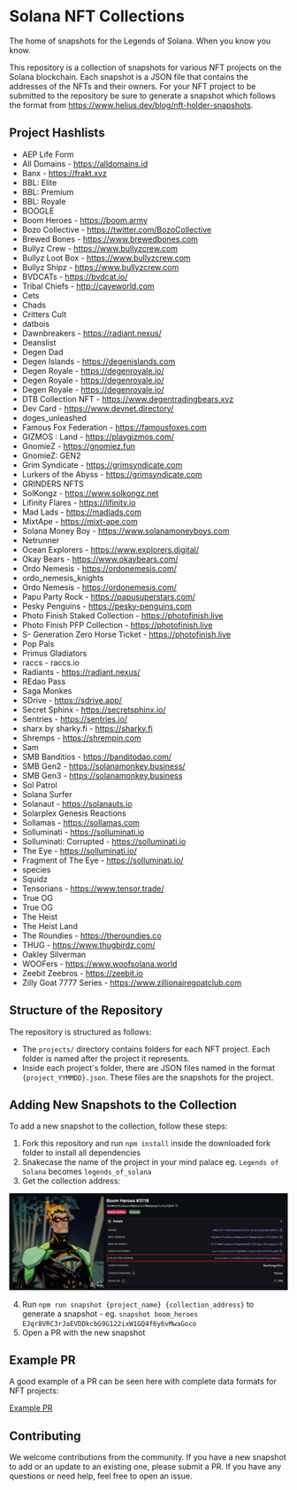 # Solana NFT Collections

The home of snapshots for the Legends of Solana. When you know you know.

This repository is a collection of snapshots for various NFT projects on the Solana blockchain. Each snapshot is a JSON file that contains the addresses of the NFTs and their owners. For your NFT project to be submitted to the repository be sure to generate a snapshot which follows the format from https://www.helius.dev/blog/nft-holder-snapshots.

## Project Hashlists

- AEP Life Form
- All Domains - https://alldomains.id
- Banx - https://frakt.xyz
- BBL: Elite
- BBL: Premium
- BBL: Royale
- BOOGLE
- Boom Heroes - https://boom.army
- Bozo Collective - https://twitter.com/BozoCollective
- Brewed Bones - https://www.brewedbones.com
- Bullyz Crew - https://www.bullyzcrew.com
- Bullyz Loot Box - https://www.bullyzcrew.com
- Bullyz Shipz - https://www.bullyzcrew.com
- BVDCATs - https://bvdcat.io/
- Tribal Chiefs - http://caveworld.com
- Cets
- Chads
- Critters Cult
- datbois
- Dawnbreakers - https://radiant.nexus/
- Deanslist
- Degen Dad
- Degen Islands - https://degenislands.com
- Degen Royale - https://degenroyale.io/
- Degen Royale - https://degenroyale.io/
- Degen Royale - https://degenroyale.io/
- DTB Collection NFT - https://www.degentradingbears.xyz
- Dev Card - https://www.devnet.directory/
- doges_unleashed
- Famous Fox Federation - https://famousfoxes.com
- GIZMOS : Land - https://playgizmos.com/
- GnomieZ - https://gnomiez.fun
- GnomieZ: GEN2
- Grim Syndicate - https://grimsyndicate.com
- Lurkers of the Abyss - https://grimsyndicate.com
- GRINDERS NFTS
- SolKongz - https://www.solkongz.net
- Lifinity Flares - https://lifinity.io
- Mad Lads - https://madlads.com
- MixtApe - https://mixt-ape.com
- Solana Money Boy - https://www.solanamoneyboys.com
- Netrunner
- Ocean Explorers - https://www.explorers.digital/
- Okay Bears - https://www.okaybears.com/
- Ordo Nemesis - https://ordonemesis.com/
- ordo_nemesis_knights
- Ordo Nemesis - https://ordonemesis.com/
- Papu Party Rock - https://papusuperstars.com/
- Pesky Penguins - https://pesky-penguins.com
- Photo Finish Staked Collection - https://photofinish.live
- Photo Finish PFP Collection - https://photofinish.live
- S- Generation Zero Horse Ticket - https://photofinish.live
- Pop Pals
- Primus Gladiators
- raccs - raccs.io
- Radiants - https://radiant.nexus/
- REdao Pass
- Saga Monkes
- SDrive - https://sdrive.app/
- Secret Sphinx - https://secretsphinx.io/
- Sentries - https://sentries.io/
- sharx by sharky.fi - https://sharky.fi
- Shremps - https://shrempin.com
- Sam
- SMB Banditios - https://banditodao.com/
- SMB Gen2 - https://solanamonkey.business/
- SMB Gen3 - https://solanamonkey.business
- Sol Patrol
- Solana Surfer
- Solanaut - https://solanauts.io
- Solarplex Genesis Reactions
- Sollamas - https://sollamas.com
- Solluminati - https://solluminati.io
- Solluminati: Corrupted - https://solluminati.io
- The Eye - https://solluminati.io/
- Fragment of The Eye - https://solluminati.io/
- species
- Squidz
- Tensorians - https://www.tensor.trade/
- True OG
- True OG
- The Heist
- The Heist Land
- The Roundies - https://theroundies.co
- THUG - https://www.thugbirdz.com/
- Oakley Silverman
- WOOFers - https://www.woofsolana.world
- Zeebit Zeebros - https://zeebit.io
- Zilly Goat 7777 Series - https://www.zillionairegoatclub.com

## Structure of the Repository

The repository is structured as follows:

- The `projects/` directory contains folders for each NFT project. Each folder is named after the project it represents.
- Inside each project's folder, there are JSON files named in the format `{project_YYMMDD}.json`. These files are the snapshots for the project.

## Adding New Snapshots to the Collection

To add a new snapshot to the collection, follow these steps:

1. Fork this repository and run `npm install` inside the downloaded fork folder to install all dependencies
2. Snakecase the name of the project in your mind palace eg. `Legends of Solana` becomes `legends_of_solana`
3. Get the collection address:

![Collection Address](./assets/collection-address.png)

4. Run `npm run snapshot {project_name} {collection_address}` to generate a snapshot - eg. `snapshot boom_heroes EJqr8VRC3rJaEVDDkcbG9G122ixW1GQ4f6y6vMwaGoco`
5. Open a PR with the new snapshot

## Example PR

A good example of a PR can be seen here with complete data formats for NFT projects:

[Example PR](https://github.com/Legends-of-Sol/Solana-NFT-collections/pull/3)

## Contributing

We welcome contributions from the community. If you have a new snapshot to add or an update to an existing one, please submit a PR. If you have any questions or need help, feel free to open an issue.